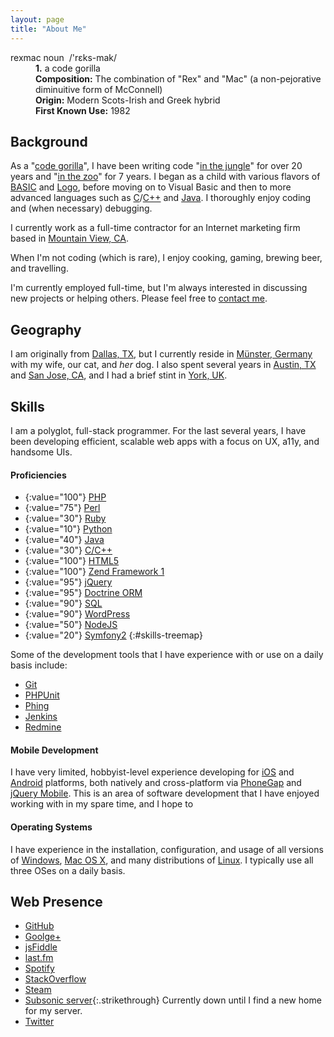 ```yaml
---
layout: page
title: "About Me"
---
```


<dl class="dictionary">
	<dt><span class="word">rexmac</span> <span class="part-of-speech">noun</span>&nbsp;&nbsp;<span class="phonetic">/'rɛks-mak/</span></dt>
	<dd><b>1.</b> a code gorilla</dd>
	<dd><b>Composition:</b> The combination of "Rex" and "Mac" (a non-pejorative diminuitive form of McConnell)</dd>
	<dd><b>Origin:</b> Modern Scots-Irish and Greek hybrid</dd>
	<dd><b>First Known Use:</b> 1982</dd>
</dl>

## Background

As a "[code gorilla](http://en.wikipedia.org/wiki/Computer_programmer)", I have been writing code "<a href="#" rel="tooltip" title="i.e., as a hobby">in the jungle</a>" for over 20 years and "<a href="#" rel="tooltip" title="i.e., professionally">in the zoo</a>" for 7 years. I began as a child with various flavors of [BASIC](http://en.wikipedia.org/wiki/BASIC_Programming) and [Logo](http://en.wikipedia.org/wiki/Logo_%28programming_language%29), before moving on to Visual Basic and then to more advanced languages such as [C](http://en.wikipedia.org/wiki/C_%28programming_language%29)/[C++](http://en.wikipedia.org/wiki/C%2B%2B) and [Java](http://en.wikipedia.com/wiki/Java_%28programming_language%29). I thoroughly enjoy coding and (when necessary) debugging.

I currently work as a full-time contractor for an Internet marketing firm based in [Mountain View, CA](http://en.wikipedia.org/wiki/Mountain_View,_California).

When I'm not coding (which is rare), I enjoy cooking, gaming, brewing beer, and travelling.

I'm currently employed full-time, but I'm always interested in discussing new projects or helping others. Please feel free to <a href="#" class="contactme">contact me</a>. 

## Geography

I am originally from [Dallas, TX](http://en.wikipedia.org/wiki/Dallas), but I currently reside in [Münster, Germany](http://en.wikipedia.org/wiki/Münster) with my wife, our cat, and _her_ dog. I also spent several years in [Austin, TX](http://en.wikipedia.org/wiki/Austin,_Texas) and [San Jose, CA](http://en.wikipedia.org/wiki/San_Jose,_California), and I had a brief stint in [York, UK](http://en.wikipedia.org/wiki/York).

## Skills

I am a polyglot, full-stack programmer. For the last several years, I have been developing efficient, scalable web apps with a focus on UX, a11y, and handsome UIs.

#### Proficiencies

* {:value="100"} [PHP](http://php.net/)
* {:value="75"} [Perl](http://perl.org/)
* {:value="30"} [Ruby](http://ruby-lang.org/)
* {:value="10"} [Python](http://python.org/)
* {:value="40"} [Java](http://java.com/)
* {:value="30"} [C/C++](http://en.wikipedia.org/wiki/C%2B%2B)
* {:value="100"} [HTML5](http://en.wikipedia.org/wiki/HTML5)
* {:value="100"} [Zend Framework 1](http://framework.zend.com/)
* {:value="95"} [jQuery](http://jquery.com/)
* {:value="95"} [Doctrine ORM](http://www.doctrine-project.org/)
* {:value="90"} [SQL](http://en.wikipedia.org/wiki/SQL)
* {:value="90"} [WordPress](http://wordpress.org/)
* {:value="50"} [NodeJS](http://nodejs.org/)
* {:value="20"} [Symfony2](http://symfony.com/)
{:#skills-treemap}

Some of the development tools that I have experience with or use on a daily basis include:

* [Git](http://git-scm.com/)
* [PHPUnit](http://phpunit.de/)
* [Phing](http://phing.info/)
* [Jenkins](http://jenkins-ci.org/)
* [Redmine](http://redmine.org/)

#### Mobile Development

I have very limited, hobbyist-level experience developing for [iOS](http://www.apple.com/ios) and [Android](http://www.android.com) platforms, both natively and cross-platform via [PhoneGap](http://phonegap.com/) and [jQuery Mobile](http://jquerymobile.com/). This is an area of software development that I have enjoyed working with in my spare time, and I hope to 

#### Operating Systems

I have experience in the installation, configuration, and usage of all versions of [Windows](http://windows.microsoft.com/), [Mac OS X](http://www.apple.com/osx/), and many distributions of [Linux](http://en.wikipedia.org/wiki/Linux). I typically use all three OSes on a daily basis.

## Web Presence

* [GitHub](http://github.com/rexmac)
* [Goolge+](http://gplus.to/rexmac)
* [jsFiddle](http://jsfiddle.net/user/rexmac)
* [last.fm](http://last.fm/user/rexmac82)
* [Spotify](http://open.spotify.com/user/_rexmac)
* [StackOverflow](http://stackoverflow.com/users/624093/rexmac)
* [Steam](http://steamcommunity.com/id/rexmac82)
* [Subsonic server](#){:.strikethrough} Currently down until I find a new home for my server.
* [Twitter](http://twitter.com/_rexmac)

